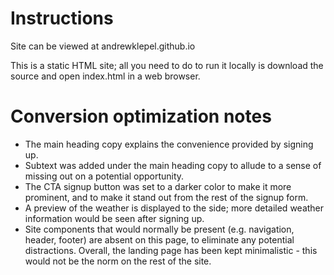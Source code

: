 # Instructions
Site can be viewed at andrewklepel.github.io

This is a static HTML site; all you need to do to run it locally is download the source and open index.html in a web browser.

# Conversion optimization notes
* The main heading copy explains the convenience provided by signing up.
* Subtext was added under the main heading copy to allude to a sense of missing out on a potential opportunity.
* The CTA signup button was set to a darker color to make it more prominent, and to make it stand out from the rest of the signup form.
* A preview of the weather is displayed to the side; more detailed weather information would be seen after signing up.
* Site components that would normally be present (e.g. navigation, header, footer) are absent on this page, to eliminate any potential distractions. Overall, the landing page has been kept minimalistic - this would not be the norm on the rest of the site.
